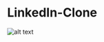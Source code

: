 # LinkedIn-Clone

![alt text](https://patika-prod.s3-eu-central-1.amazonaws.com/userFiles/rehayi/projects/uTvesWa5TQq7YpdTQ-linkedin-clone)
